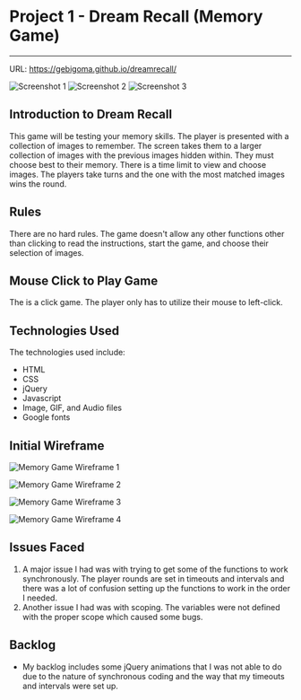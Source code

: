 # Project 1 - Dream Recall (Memory Game)
---

URL: <https://gebigoma.github.io/dreamrecall/>

![Screenshot 1](https://i.imgur.com/Aq470GH.png
"Screenshot_1")
![Screenshot 2](https://i.imgur.com/kDuztze.png
"Screenshot_2")
![Screenshot 3](https://i.imgur.com/MKaCz2a.png
 "Screenshot_3")

## Introduction to Dream Recall
This game will be testing your memory skills. The player is presented with a collection of images to remember. The screen takes them to a larger collection of images with the previous images hidden within. They must choose best to their memory. There is a time limit to view and choose images. The players take turns and the one with the most matched images wins the round. 

## Rules
There are no hard rules. The game doesn't allow any other functions other than clicking to read the instructions, start the game, and choose their selection of images. 

## Mouse Click to Play Game
The is a click game. The player only has to utilize their mouse to left-click. 

## Technologies Used
The technologies used include:

  * HTML
  * CSS 
  * jQuery
  * Javascript
  * Image, GIF, and Audio files
  * Google fonts 

## Initial Wireframe
![Memory Game Wireframe 1](https://i.imgur.com/eEV7JwF.jpg?size=200 "Memory Game_WireFrame_1")

![Memory Game Wireframe 2](https://i.imgur.com/y1r0Mdy.jpg "Memory Game_WireFrame_2")

![Memory Game Wireframe 3](https://i.imgur.com/I0nkjWS.jpg "Memory Game_WireFrame_3")

![Memory Game Wireframe 4](https://i.imgur.com/C6C3UWA.jpg "Memory Game_WireFrame_4")

## Issues Faced

1. A major issue I had was with trying to get some of the functions to work synchronously. The player rounds are set in timeouts and intervals and there was a lot of confusion setting up the functions to work in the order I needed. 
2. Another issue I had was with scoping. The variables were not defined with the proper scope which caused some bugs. 

## Backlog
  * My backlog includes some jQuery animations that I was not able to do due to the nature of synchronous coding and the way that my timeouts and intervals were set up. 